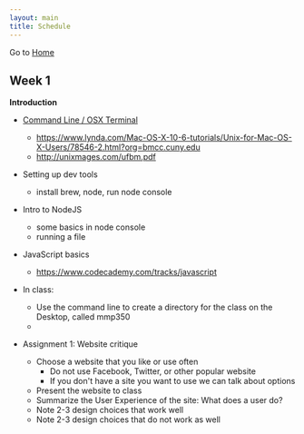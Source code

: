 ```yaml
---
layout: main
title: Schedule
---
```


Go to [Home](index.html)

## Week 1
**Introduction**
- [Command Line / OSX Terminal](notes/unix/)
	- https://www.lynda.com/Mac-OS-X-10-6-tutorials/Unix-for-Mac-OS-X-Users/78546-2.html?org=bmcc.cuny.edu
	- http://unixmages.com/ufbm.pdf
- Setting up dev tools
	- install brew, node, run node console
- Intro to NodeJS
	- some basics in node console
	- running a file
- JavaScript basics
	- https://www.codecademy.com/tracks/javascript

- In class:
	- Use the command line to create a directory for the class on the Desktop, called mmp350
	- 
- Assignment 1: Website critique
	- Choose a website that you like or use often
		- Do not use Facebook, Twitter, or other popular website
		- If you don't have a site you want to use we can talk about options
	- Present the website to class
	- Summarize the User Experience of the site: What does a user do?
	- Note 2-3 design choices that work well
	- Note 2-3 design choices that do not work as well



<!-- 

week	| topics				| assignments		
1		
2
3
4
5
6
7
8
9
10
11
12
13
14
15

old assignment sequence

 

 -->